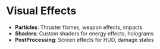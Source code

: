 # Visual Effects

- **Particles**: Thruster flames, weapon effects, impacts
- **Shaders**: Custom shaders for energy effects, holograms
- **PostProcessing**: Screen effects for HUD, damage states
